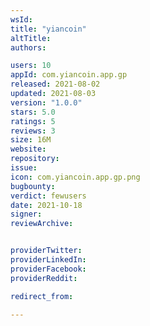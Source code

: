 ```yaml
---
wsId: 
title: "yiancoin"
altTitle: 
authors:

users: 10
appId: com.yiancoin.app.gp
released: 2021-08-02
updated: 2021-08-03
version: "1.0.0"
stars: 5.0
ratings: 5
reviews: 3
size: 16M
website: 
repository: 
issue: 
icon: com.yiancoin.app.gp.png
bugbounty: 
verdict: fewusers
date: 2021-10-18
signer: 
reviewArchive:


providerTwitter: 
providerLinkedIn: 
providerFacebook: 
providerReddit: 

redirect_from:

---
```



